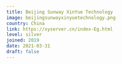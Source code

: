 ```yaml
---
title: Beijing Sunway XinYue Technology
image: beijingsunwayxinyuetechnology.png
country: China
link: https://xyserver.cn/index-Eg.html
level: silver
joined: 2019
date: 2021-03-31
draft: false
---
```

